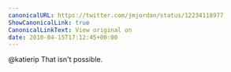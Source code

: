 ```yaml
---
canonicalURL: https://twitter.com/jmjordan/status/12234118977
ShowCanonicalLink: true
CanonicalLinkText: View original on
date: 2010-04-15T17:12:45+00:00
---
```

@katierip That isn't possible.